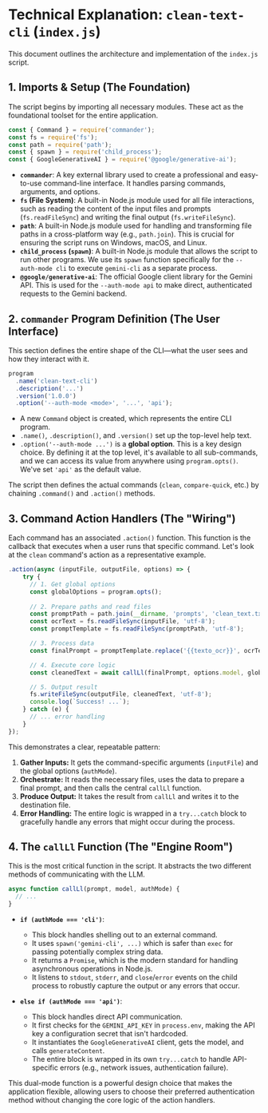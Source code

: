 # Technical Explanation: `clean-text-cli` (`index.js`)

This document outlines the architecture and implementation of the `index.js` script.

## 1. Imports & Setup (The Foundation)

The script begins by importing all necessary modules. These act as the foundational toolset for the entire application.

```javascript
const { Command } = require('commander');
const fs = require('fs');
const path = require('path');
const { spawn } = require('child_process');
const { GoogleGenerativeAI } = require('@google/generative-ai');
```

-   **`commander`**: A key external library used to create a professional and easy-to-use command-line interface. It handles parsing commands, arguments, and options.
-   **`fs` (File System)**: A built-in Node.js module used for all file interactions, such as reading the content of the input files and prompts (`fs.readFileSync`) and writing the final output (`fs.writeFileSync`).
-   **`path`**: A built-in Node.js module used for handling and transforming file paths in a cross-platform way (e.g., `path.join`). This is crucial for ensuring the script runs on Windows, macOS, and Linux.
-   **`child_process` (`spawn`)**: A built-in Node.js module that allows the script to run other programs. We use its `spawn` function specifically for the `--auth-mode cli` to execute `gemini-cli` as a separate process.
-   **`@google/generative-ai`**: The official Google client library for the Gemini API. This is used for the `--auth-mode api` to make direct, authenticated requests to the Gemini backend.

## 2. `commander` Program Definition (The User Interface)

This section defines the entire shape of the CLI—what the user sees and how they interact with it.

```javascript
program
  .name('clean-text-cli')
  .description('...')
  .version('1.0.0')
  .option('--auth-mode <mode>', '...', 'api');
```

-   A new `Command` object is created, which represents the entire CLI program.
-   `.name()`, `.description()`, and `.version()` set up the top-level help text.
-   `.option('--auth-mode ...')` is a **global option**. This is a key design choice. By defining it at the top level, it's available to all sub-commands, and we can access its value from anywhere using `program.opts()`. We've set `'api'` as the default value.

The script then defines the actual commands (`clean`, `compare-quick`, etc.) by chaining `.command()` and `.action()` methods.

## 3. Command Action Handlers (The "Wiring")

Each command has an associated `.action()` function. This function is the callback that executes when a user runs that specific command. Let's look at the `clean` command's action as a representative example.

```javascript
.action(async (inputFile, outputFile, options) => {
    try {
      // 1. Get global options
      const globalOptions = program.opts();
      
      // 2. Prepare paths and read files
      const promptPath = path.join(__dirname, 'prompts', 'clean_text.txt');
      const ocrText = fs.readFileSync(inputFile, 'utf-8');
      const promptTemplate = fs.readFileSync(promptPath, 'utf-8');

      // 3. Process data
      const finalPrompt = promptTemplate.replace('{{texto_ocr}}', ocrText);

      // 4. Execute core logic
      const cleanedText = await callLl(finalPrompt, options.model, globalOptions.authMode);

      // 5. Output result
      fs.writeFileSync(outputFile, cleanedText, 'utf-8');
      console.log(`Success! ...`);
    } catch (e) {
      // ... error handling
    }
});
```

This demonstrates a clear, repeatable pattern:
1.  **Gather Inputs:** It gets the command-specific arguments (`inputFile`) and the global options (`authMode`).
2.  **Orchestrate:** It reads the necessary files, uses the data to prepare a final prompt, and then calls the central `callLl` function.
3.  **Produce Output:** It takes the result from `callLl` and writes it to the destination file.
4.  **Error Handling:** The entire logic is wrapped in a `try...catch` block to gracefully handle any errors that might occur during the process.

## 4. The `callLl` Function (The "Engine Room")

This is the most critical function in the script. It abstracts the two different methods of communicating with the LLM.

```javascript
async function callLl(prompt, model, authMode) {
  // ...
}
```

-   **`if (authMode === 'cli')`**:
    -   This block handles shelling out to an external command.
    -   It uses `spawn('gemini-cli', ...)` which is safer than `exec` for passing potentially complex string data.
    -   It returns a `Promise`, which is the modern standard for handling asynchronous operations in Node.js.
    -   It listens to `stdout`, `stderr`, and `close`/`error` events on the child process to robustly capture the output or any errors that occur.

-   **`else if (authMode === 'api')`**:
    -   This block handles direct API communication.
    -   It first checks for the `GEMINI_API_KEY` in `process.env`, making the API key a configuration secret that isn't hardcoded.
    -   It instantiates the `GoogleGenerativeAI` client, gets the model, and calls `generateContent`.
    -   The entire block is wrapped in its own `try...catch` to handle API-specific errors (e.g., network issues, authentication failure).

This dual-mode function is a powerful design choice that makes the application flexible, allowing users to choose their preferred authentication method without changing the core logic of the action handlers.
